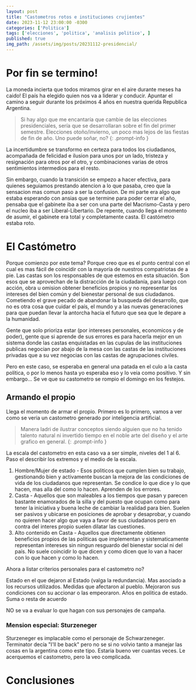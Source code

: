```yaml
---
layout: post
title: "Castometros rotos e instituciones crujientes"
date: 2023-11-12 23:00:00 -0300
categories: ['Politica'] 
tags: ['elecciones', 'politica', 'analisis politico', ]
published: true
img_path: /assets/img/posts/20231112-presidencial/
---
```


# Por fin se termino!

La moneda incierta que todos miramos girar en el aire durante meses ha caido! El país ha elegido quien nos va a liderar y conducir. Apuntar el camino a seguir durante los próximos 4 años en nuestra querida Republica Argentina. 

> Si hay algo que me encantaría que cambie de las elecciones presidenciales, sería que se desarrollaran sobre el fin del primer semestre. Elecciones otoño/invierno, un poco mas lejos de las fiestas de fin de año. Uno puede soñar, no?
{: .prompt-info }


La incertidumbre se transformo en certeza para todos los ciudadanos, acompañada de felicidad e ilusion para unos por un lado, tristeza y resignación para otros por el otro, y combinaciones varias de otros sentimientos intermedios para el resto.

Sin embargo, cuando la transición se empezo a hacer efectiva, para quienes seguiamos prestando atencion a lo que pasaba, creo que la sensacion mas comun paso a ser la confusion. De mi parte era algo que estaba esperando con ansias que se termine para poder cerrar el año, pensaba que el gabinete iba a ser con una parte del Macrismo-Casta y pero el nucleo iba a ser Liberal-Libertario. De repente, cuando llega el momento de asumir, el gabinete era total y completamente casta. El castómetro estaba roto.

# El Castómetro

Porque comienzo por este tema? Porque creo que es el punto central con el cual es mas fácil de coincidir con la mayoría de nuestros compatriotas de a pie. Las castas son los responsables de que estemos en esta situación. Son esos que se aprovechan de la distracción de la ciudadanía, para luego con acción, obra u omision obtener beneficios propios y no representar los intereses del bien común y del bienestar personal de sus ciudadanos. Cometiendo el grave pecado de abandonar la busqueda del desarrollo, que no es otra cosa que cuidar el país, el mundo y a las nuevas generaciones para que puedan llevar la antorcha hacia el futuro que sea que le depare a la humanidad.

Gente que solo prioriza estar (por intereses personales, economicos y de poder), gente que si aprende de sus errores es para hacerla mejor en un sistema donde las castas enquistadas en las cupulas de las instituciones publicas negocian por abajo de la mesa con las castas de las instituciones privadas que a su vez negocias con las castas de agrupaciones civiles. 

Pero en este caso, se esperaba en general una patada en el culo a la casta política, o por lo menos hasta yo esperaba eso y lo veia como positivo. Y sin embargo... Se ve que su castometro se rompio el domingo en los festejos.

## Armando el propio
Llega el momento de armar el propio. Primero es lo primero, vamos a ver como se veria un castometro generado por inteligencia artificial. 

> Manera ladri de ilustrar conceptos siendo alguien que no ha tenido talento natural ni invertido tiempo en el noble arte del diseño y el arte grafico en general.
{: .prompt-info }

La escala del castometro en esta caso va a ser simple, niveles del 1 al 6. Paso el describir los extremos y el medio de la escala.

1. Hombre/Mujer de estado - Esos politicos que cumplen bien su trabajo, gestionando bien y activamente buscan la mejora de las condiciones de vida de los ciudadanos que representan. Se condice lo que dice y lo que hacen, mas alla del como lo hacen. Aprenden de los errores.
3. Casta - Aquellos que son maleables a los tiempos que pasan y parecen bastante enamorados de la silla y del puesto que ocupan como para tener la iniciativa y buena leche de cambiar la realidad para bien. Suelen ser pasivos y ubicarse en posiciones de aprobar y desaprobar, y cuando no quieren hacer algo que vaya a favor de sus ciudadanos pero en contra del interes propio suelen dilatar las cuestiones.
6. Alto contenido en Casta - Aquellos que directamente obtienen beneficios propios de las politicas que implementan y sistematicamente representan intereses sin ningun resguardo del bienestar social ni del país. No suele coincidir lo que dicen y como dicen que lo van a hacer con lo que hacen y como lo hacen.

Ahora a listar criterios personales para el castometro no?

Estado en el que dejaron al Estado (valga la redundancia). Mas asociado a los recursos utilizados.
Medidas que afectaron al pueblo. Mejoraron sus condiciones con su accionar o las empeoraron.
Años en politica de estado. Suma o resta de acuerdo 

NO se va a evaluar lo que hagan con sus personajes de campaña. 

### Mension especial: Sturzeneger

Sturzeneger es implacable como el personaje de Schwarzeneger. Terminator decía "I'll be back" pero no se si no volvio tanto a manejar las cosas en la argentina como este tipo. Estaria bueno ver cuantas veces. Le acerquemos el castometro, pero la veo complicada. 



# Conclusiones
